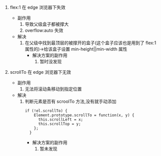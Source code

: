 1. flex:1 在 edge 浏览器下失效

   - 副作用
     1. 导致父级盒子都被撑大
     2. overflow:auto 失效
   - 解决
     1. 在父级中找到最顶层的被撑开的盒子(这个盒子应该也是用到了 flex:1 属性的)->给该盒子设置 min-height||min-width 属性
        - 解决方案的副作用
          1. 暂时没发现

2. scrollTo 在 edge 浏览器下无效

   - 副作用
     1. 无法将滚动条移动到指定位置
   - 解决
     1. 判断元素是否有 scroolTo 方法,没有就手动添加
        ```
        if (!el.scrollTo) {
            Element.prototype.scrollTo = function(x, y) {
              this.scrollLeft = x;
              this.scrollTop = y;
            };
          }
        ```
        - 解决方案的副作用
          1. 暂未发现
